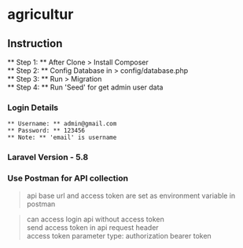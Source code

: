# agricultur
## Instruction
** Step 1: ** After Clone > Install Composer\
** Step 2: ** Config Database in > config/database.php\
** Step 3: ** Run > Migration\
** Step 4: ** Run 'Seed' for get admin user data

### Login Details
    ** Username: ** admin@gmail.com
    ** Password: ** 123456
    ** Note: ** 'email' is username

### Laravel Version - 5.8
### Use Postman for API collection 
> api base url and access token are set as environment variable in postman

> can access login api without access token\
> send access token in api request header \
> access token parameter type: authorization bearer token